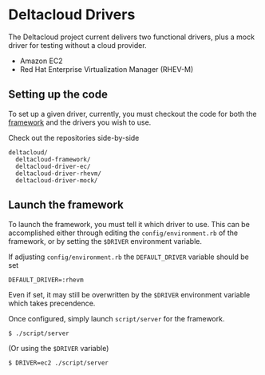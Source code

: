 # Deltacloud Drivers

The Deltacloud project current delivers two functional drivers, plus
a mock driver for testing without a cloud provider.

- Amazon EC2
- Red Hat Enterprise Virtualization Manager (RHEV-M)

## Setting up the code

To set up a given driver, currently, you must checkout the code
for both the [framework](framework.html) and the drivers you wish to use.

Check out the repositories side-by-side

    deltacloud/
      deltacloud-framework/
      deltacloud-driver-ec/
      deltacloud-driver-rhevm/
      deltacloud-driver-mock/

## Launch the framework

To launch the framework, you must tell it which driver to use.  This can
be accomplished either through editing the `config/environment.rb` of the framework,
or by setting the `$DRIVER` environment variable.

If adjusting `config/environment.rb` the `DEFAULT_DRIVER` variable should be set

    DEFAULT_DRIVER=:rhevm

Even if set, it may still be overwritten by the `$DRIVER` environment variable
which takes precendence.

Once configured, simply launch `script/server` for the framework.

    $ ./script/server

(Or using the `$DRIVER` variable)

    $ DRIVER=ec2 ./script/server



